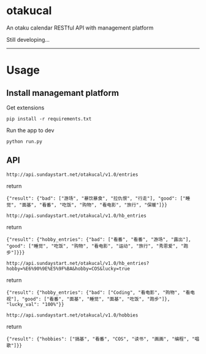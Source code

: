 # otakucal
An otaku calendar RESTful API with management platform

Still developing...

---

# Usage

## Install managemant platform

Get extensions

```
pip install -r requirements.txt
```

Run the app to dev

```
python run.py
```

## API

```
http://api.sundaystart.net/otakucal/v1.0/entries
```

return

```
{"result": {"bad": ["游场", "暴饮暴食", "拉仇恨", "行走"], "good": ["睡觉", "面基", "看番", "吃饭", "购物", "看电影", "旅行", "保暖"]}}
```

```
http://api.sundaystart.net/otakucal/v1.0/hb_entries
```

return

```
{"result": {"hobby_entries": {"bad": ["看番", "看番", "游场", "露出"], "good": ["睡觉", "吃饭", "购物", "看电影", "运动", "旅行", "秀恩爱", "跑步"]}}}
```

```
http://api.sundaystart.net/otakucal/v1.0/hb_entries?hobby=%E6%90%9E%E5%9F%BA&hobby=COS&lucky=true
```

return

```
{"result": {"hobby_entries": {"bad": ["Coding", "看电影", "购物", "看电视"], "good": ["看番", "面基", "睡觉", "面基", "吃饭", "跑步"]}, "lucky_val": "100%"}}
```

```
http://api.sundaystart.net/otakucal/v1.0/hobbies
```

return

```
{"result": {"hobbies": ["搞基", "看番", "COS", "读书", "画画", "编程", "唱歌"]}}
```